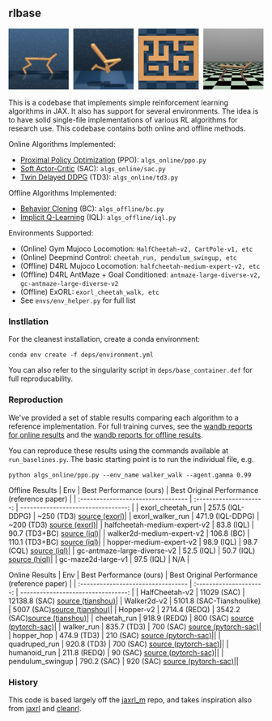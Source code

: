 ## rlbase

![](data/teaser.png)

This is a codebase that implements simple reinforcement learning algorithms in JAX. It also has support for several environments. The idea is to have solid single-file implementations of various RL algorithms for research use. This codebase contains both online and offline methods.

Online Algorithms Implemented:
- [Proximal Policy Optimization](https://arxiv.org/abs/1707.06347) (PPO): `algs_online/ppo.py`
- [Soft Actor-Critic](https://arxiv.org/abs/1801.01290) (SAC): `algs_online/sac.py`
- [Twin Delayed DDPG](https://arxiv.org/abs/1802.09477) (TD3): `algs_online/td3.py`

Offline Algorithms Implemented:
- [Behavior Cloning](https://www.semanticscholar.org/paper/A-Framework-for-Behavioural-Cloning-Bain-Sammut/1f4731d5133cb96ab30e08bf39dffa874aebf487) (BC): `algs_offline/bc.py`
- [Implicit Q-Learning](https://arxiv.org/abs/2110.06169) (IQL): `algs_offline/iql.py`

Environments Supported:
- (Online) Gym Mujoco Locomotion: `HalfCheetah-v2, CartPole-v1, etc`
- (Online) Deepmind Control: `cheetah_run, pendulum_swingup, etc`
- (Offline) D4RL Mujoco Locomotion: `halfcheetah-medium-expert-v2, etc`
- (Offline) D4RL AntMaze + Goal Conditioned: `antmaze-large-diverse-v2, gc-antmaze-large-diverse-v2`
- (Offline) ExORL: `exorl_cheetah_walk, etc` 
- See `envs/env_helper.py` for full list

### Instllation

For the cleanest installation, create a conda environment:
```
conda env create -f deps/environment.yml
```
You can also refer to the singularity script in `deps/base_container.def` for full reproducability.

### Reproduction

We've provided a set of stable results comparing each algorithm to a reference implementation. For full training curves, see the [wandb reports for online results](https://wandb.ai/kvfransmit/rlbase_benchmark/reports/rlbase_stable-Online-Results--Vmlldzo4Mjk3OTEw) and the [wandb reports for offline results](https://wandb.ai/kvfransmit/rlbase_benchmark/reports/rlbase_stable-Offline-Results--Vmlldzo4Mjk4MDYw).

You can reproduce these results using the commands available at `run_baselines.py`.
The basic starting point is to run the individual file, e.g.
```
python algs_online/ppo.py --env_name walker_walk --agent.gamma 0.99
```

Offline Results
| Env                                | Best Performance (ours) | Best Original Performance (reference paper) |
| :--------------------------------- | :---------------------: | ---------------------------------: |
| exorl_cheetah_run                  |   257.5 (IQL-DDPG)  | ~250 (TD3) [source (exorl)](https://arxiv.org/pdf/2201.13425)|
| exorl_walker_run                   |   471.9 (IQL-DDPG)  | ~200 (TD3) [source (exorl)](https://arxiv.org/pdf/2201.13425)|
| halfcheetah-medium-expert-v2       |   83.8 (IQL)        | 90.7 (TD3+BC) [source (iql)](https://arxiv.org/pdf/2110.06169)|
| walker2d-medium-expert-v2          |   106.8 (BC)        | 110.1 (TD3+BC) [source (iql)](https://arxiv.org/pdf/2110.06169)|
| hopper-medium-expert-v2            |   98.9 (IQL)        | 98.7 (CQL) [source (iql)](https://arxiv.org/abs/2004.07219)|
| gc-antmaze-large-diverse-v2        |   52.5 (IQL)        | 50.7 (IQL) [source (hiql)](https://arxiv.org/abs/2307.11949)|
| gc-maze2d-large-v1                 |   97.5 (IQL)        | N/A |

Online Results
| Env                                | Best Performance (ours)   | Best Original Performance (reference paper) |
| :--------------------------------- | :---------------------: | ---------------------------------: |
| HalfCheetah-v2                     | 11029 (SAC)               | 12138.8 (SAC) [source (tianshou)](https://github.com/thu-ml/tianshou)|
| Walker2d-v2                        | 5101.8 (SAC-Tianshoulike) | 5007 (SAC)[source (tianshou)](https://github.com/thu-ml/tianshou)|
| Hopper-v2                          | 2714.4 (REDQ)             | 3542.2 (SAC)[source (tianshou)](https://github.com/thu-ml/tianshou)|
| cheetah_run                        | 918.9 (REDQ)              | 800 (SAC) [source (pytorch-sac)](https://github.com/denisyarats/pytorch_sac)|
| walker_run                         | 835.7 (TD3)               | 700 (SAC) [source (pytorch-sac)](https://github.com/denisyarats/pytorch_sac)|
| hopper_hop                         | 474.9 (TD3)               | 210 (SAC) [source (pytorch-sac)](https://github.com/denisyarats/pytorch_sac)||
| quadruped_run                      | 920.8 (TD3)               | 700 (SAC) [source (pytorch-sac)](https://github.com/denisyarats/pytorch_sac)||
| humanoid_run                       | 211.8 (REDQ)              | 90 (SAC) [source (pytorch-sac)](https://github.com/denisyarats/pytorch_sac)||
| pendulum_swingup                   | 790.2 (SAC)               | 920 (SAC) [source (pytorch-sac)](https://github.com/denisyarats/pytorch_sac)||

### History

This code is based largely off the [jaxrl_m](https://github.com/dibyaghosh/jaxrl_m) repo, and takes inspiration also from [jaxrl](https://github.com/ikostrikov/jaxrl) and [cleanrl](https://github.com/vwxyzjn/cleanrl). 

